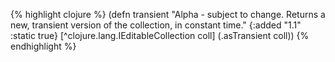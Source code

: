 {% highlight clojure %}
(defn transient 
  "Alpha - subject to change.
  Returns a new, transient version of the collection, in constant time."
  {:added "1.1"
   :static true}
  [^clojure.lang.IEditableCollection coll] 
  (.asTransient coll))
{% endhighlight %}
